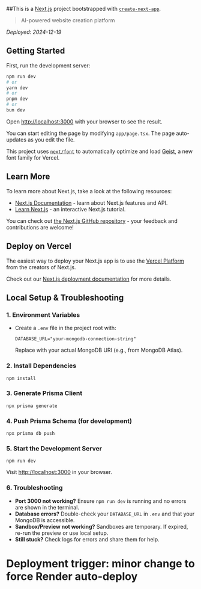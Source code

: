 ##This is a [Next.js](https://nextjs.org) project bootstrapped with [`create-next-app`](https://nextjs.org/docs/app/api-reference/cli/create-next-app).

> AI-powered website creation platform

*Deployed: 2024-12-19*

## Getting Started

First, run the development server:

```bash
npm run dev
# or
yarn dev
# or
pnpm dev
# or
bun dev
```

Open [http://localhost:3000](http://localhost:3000) with your browser to see the result.

You can start editing the page by modifying `app/page.tsx`. The page auto-updates as you edit the file.

This project uses [`next/font`](https://nextjs.org/docs/app/building-your-application/optimizing/fonts) to automatically optimize and load [Geist](https://vercel.com/font), a new font family for Vercel.

## Learn More

To learn more about Next.js, take a look at the following resources:

- [Next.js Documentation](https://nextjs.org/docs) - learn about Next.js features and API.
- [Learn Next.js](https://nextjs.org/learn) - an interactive Next.js tutorial.

You can check out [the Next.js GitHub repository](https://github.com/vercel/next.js) - your feedback and contributions are welcome!

## Deploy on Vercel

The easiest way to deploy your Next.js app is to use the [Vercel Platform](https://vercel.com/new?utm_medium=default-template&filter=next.js&utm_source=create-next-app&utm_campaign=create-next-app-readme) from the creators of Next.js.

Check out our [Next.js deployment documentation](https://nextjs.org/docs/app/building-your-application/deploying) for more details.

## Local Setup & Troubleshooting

### 1. Environment Variables
- Create a `.env` file in the project root with:
  ```
  DATABASE_URL="your-mongodb-connection-string"
  ```
  Replace with your actual MongoDB URI (e.g., from MongoDB Atlas).

### 2. Install Dependencies
```
npm install
```

### 3. Generate Prisma Client
```
npx prisma generate
```

### 4. Push Prisma Schema (for development)
```
npx prisma db push
```

### 5. Start the Development Server
```
npm run dev
```

Visit [http://localhost:3000](http://localhost:3000) in your browser.

### 6. Troubleshooting
- **Port 3000 not working?** Ensure `npm run dev` is running and no errors are shown in the terminal.
- **Database errors?** Double-check your `DATABASE_URL` in `.env` and that your MongoDB is accessible.
- **Sandbox/Preview not working?** Sandboxes are temporary. If expired, re-run the preview or use local setup.
- **Still stuck?** Check logs for errors and share them for help.

# Deployment trigger: minor change to force Render auto-deploy
